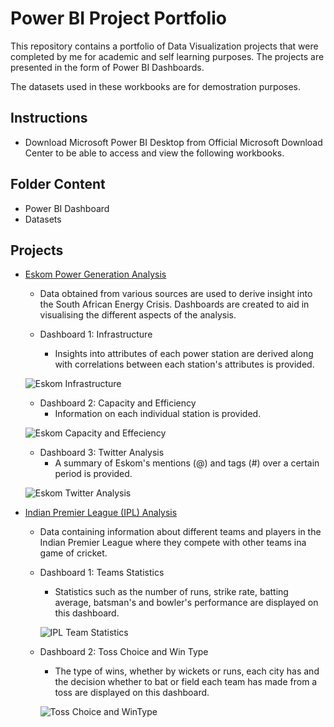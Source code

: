 # Power BI Project Portfolio
This repository contains a portfolio of Data Visualization projects that were completed by me for academic and self learning purposes. The projects are presented in the form of Power BI Dashboards.

The datasets used in these workbooks are for demostration purposes.

## Instructions
- Download Microsoft Power BI Desktop from Official Microsoft Download Center to be able to access and view the following workbooks.

## Folder Content
- Power BI Dashboard
- Datasets

## Projects
- [Eskom Power Generation Analysis](https://github.com/Seni88/PowerBI_Project_Portfolio/tree/main/Eskom%20Power%20Generation%20Analysis)
    - Data obtained from various sources are used to derive insight into the South African Energy Crisis. Dashboards are created to aid in visualising the different aspects of the analysis.

    - Dashboard 1: Infrastructure
        - Insights into attributes of each power station are derived along with correlations between each station's attributes is provided.

    ![Eskom Infrastructure](https://user-images.githubusercontent.com/101188471/197380682-e81d1427-66f8-42da-b893-d8659b5c0467.png)

    - Dashboard 2: Capacity and Efficiency
        - Information on each individual station is provided.

    ![Eskom Capacity and Effeciency](https://user-images.githubusercontent.com/101188471/197380695-f2b0962e-13c0-4d60-b6ee-e3d352f835cc.png)

    - Dashboard 3: Twitter Analysis
        - A summary of Eskom's mentions (@) and tags (#) over a certain period is provided.

    ![Eskom Twitter Analysis](https://user-images.githubusercontent.com/101188471/197380748-6ce386d9-c318-4688-bc2c-bdc45d968e05.png)

- [Indian Premier League (IPL) Analysis](https://github.com/Seni88/PowerBI_Project_Portfolio/tree/main/Indian%20Premier%20League%20(IPL)%20Analysis)
    - Data containing information about different teams and players in the Indian Premier League where they compete with other teams ina game of cricket.

    - Dashboard 1: Teams Statistics
        - Statistics such as the number of runs, strike rate, batting average, batsman's and bowler's performance are displayed on this dashboard.
        
        ![IPL Team Statistics](https://user-images.githubusercontent.com/101188471/197387504-43d26fa4-dc77-4943-b149-45af2466ae46.png)
    
    - Dashboard 2: Toss Choice and Win Type
        - The type of wins, whether by wickets or runs, each city has and the decision whether to bat or field each team has made from a toss are displayed on this dashboard.
        
        ![Toss Choice and WinType](https://user-images.githubusercontent.com/101188471/197387525-59f99999-8728-46b2-afd4-3d19ccf5d11c.png)    
